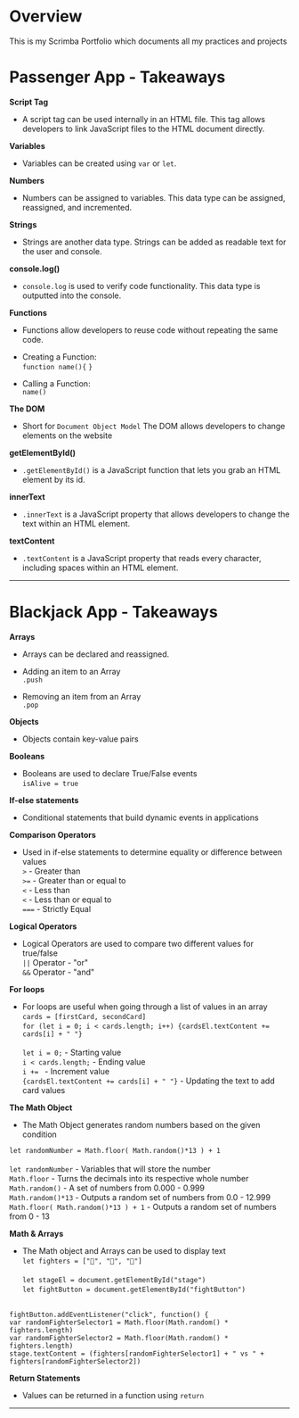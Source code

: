 <h1>Overview</h1>

This is my Scrimba Portfolio which documents all my practices and projects

<h1>Passenger App - Takeaways</h1>

<b>Script Tag</b>
- A script tag can be used internally in an HTML file. This tag allows developers to link JavaScript files to the HTML document directly.

<b>Variables</b>
- Variables can be created using ``var`` or ``let``.

<b>Numbers</b>
- Numbers can be assigned to variables. This data type can be assigned, reassigned, and incremented.

<b>Strings</b>
- Strings are another data type. Strings can be added as readable text for the user and console.

<b>console.log()</b>
- ``console.log`` is used to verify code functionality. This data type is outputted into the console.

<b>Functions</b>
- Functions allow developers to reuse code without repeating the same code.
- Creating a Function: <br>
``function name(){``
``}``

- Calling a Function: <br>
``name()``

<b>The DOM</b>
- Short for ``Document Object Model`` The DOM allows developers to change elements on the website

<b>getElementById()</b>
- ``.getElementById()`` is a JavaScript function that lets you grab an HTML element by its id.

<b>innerText</b>
- ``.innerText`` is a JavaScript property that allows developers to change the text within an HTML element.

<b>textContent</b>
- ``.textContent`` is a JavaScript property that reads every character, including spaces within an HTML element.
<hr>
<h1>Blackjack App - Takeaways</h1>

<b>Arrays</b>

- Arrays can be declared and reassigned. 

- Adding an item to an Array <br>
``.push``
- Removing an item from an Array<br>
``.pop``

<b>Objects</b>

- Objects contain key-value pairs

<b>Booleans</b>

- Booleans are used to declare True/False events <br>
``isAlive = true``

<b>If-else statements</b>

- Conditional statements that build dynamic events in applications

<b>Comparison Operators</b>

- Used in if-else statements to determine equality or difference between values <br>
``>`` - Greater than <br>
``>=`` - Greater than or equal to <br>
``<`` - Less than <br>
``<`` - Less than or equal to <br>
``===`` - Strictly Equal 

<b>Logical Operators</b>

- Logical Operators are used to compare two different values for true/false<br>
``||`` Operator - "or" <br>
``&&`` Operator - "and"

<b>For loops</b>

- For loops are useful when going through a list of values in an array <br>
``cards = [firstCard, secondCard]`` <br>
``for (let i = 0; i < cards.length; i++) {cardsEl.textContent += cards[i] + " "}`` <br> <br>
``let i = 0;`` - Starting value <br>
``i < cards.length;`` - Ending value <br>
``i += `` - Increment value <br>
``{cardsEl.textContent += cards[i] + " "}`` - Updating the text to add card values

<b>The Math Object</b>

- The Math Object generates random numbers based on the given condition <br>

``let randomNumber = Math.floor( Math.random()*13 ) + 1`` <br> <br>
``let randomNumber`` - Variables that will store the number <br>
``Math.floor`` - Turns the decimals into its respective whole number <br>
``Math.random()`` - A set of numbers from 0.000 - 0.999 <br>
``Math.random()*13`` - Outputs a random set of numbers from 0.0 - 12.999 <br>
``Math.floor( Math.random()*13 ) + 1`` - Outputs a random set of numbers from 0 - 13 

<b> Math & Arrays </b>

- The Math object and Arrays can be used to display text <br>
``let fighters = ["🐉", "🐥", "🐊"]`` <br> <br>
``let stageEl = document.getElementById("stage")`` <br>
``let fightButton = document.getElementById("fightButton")`` <br> <br>

``fightButton.addEventListener("click", function() {`` <br>
``var randomFighterSelector1 = Math.floor(Math.random() * fighters.length)`` <br>
``var randomFighterSelector2 = Math.floor(Math.random() * fighters.length)``<br>
 ``stage.textContent = (fighters[randomFighterSelector1] + " vs " + fighters[randomFighterSelector2])``

<b>Return Statements</b>

- Values can be returned in a function using ``return``
<hr>
